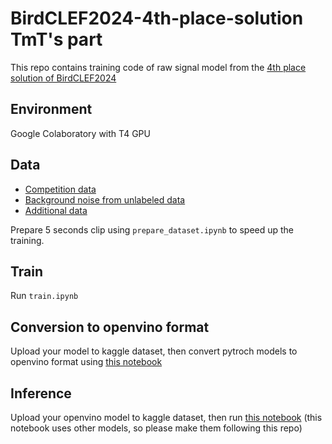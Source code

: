 # BirdCLEF2024-4th-place-solution TmT's part
This repo contains training code of raw signal model from the [4th place solution of BirdCLEF2024](https://www.kaggle.com/competitions/birdclef-2024/discussion/511845)
## Environment
Google Colaboratory with T4 GPU
## Data
- [Competition data](https://www.kaggle.com/competitions/birdclef-2024/data)
- [Background noise from unlabeled data](https://www.kaggle.com/datasets/tamotamo/bc24-unlabeled-background-crop)
- [Additional data](https://www.kaggle.com/datasets/yokuyama/birdclef2024-additional-cleaned)

Prepare 5 seconds clip using `prepare_dataset.ipynb` to speed up the training.

## Train
Run `train.ipynb`

## Conversion to openvino format
Upload your model to kaggle dataset, then convert pytroch models to openvino format using [this notebook](https://www.kaggle.com/code/tamotamo/convert-pytorch-model-to-openvino)

## Inference
Upload your openvino model to kaggle dataset, then run [this notebook](https://www.kaggle.com/code/ajobseeker/b24-final?scriptVersionId=182393504) (this notebook uses other models, so please make them following this repo)
